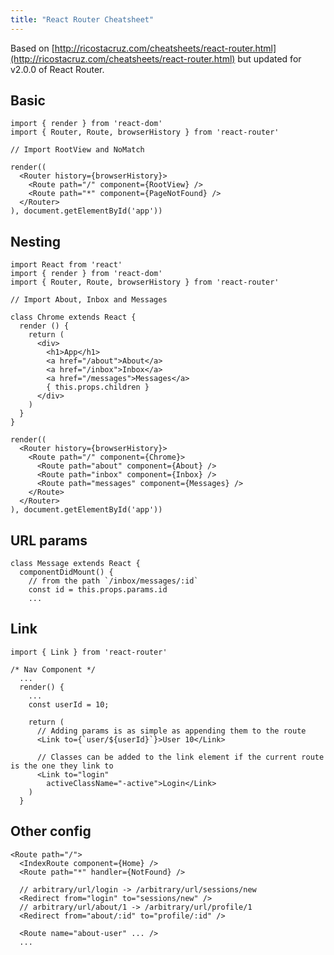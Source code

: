 ```yaml
---
title: "React Router Cheatsheet"
---
```


Based on [http://ricostacruz.com/cheatsheets/react-router.html](http://ricostacruz.com/cheatsheets/react-router.html) but updated for v2.0.0 of React Router.

## Basic

    import { render } from 'react-dom'
    import { Router, Route, browserHistory } from 'react-router'

    // Import RootView and NoMatch

    render((
      <Router history={browserHistory}>
        <Route path="/" component={RootView} />
        <Route path="*" component={PageNotFound} />
      </Router>
    ), document.getElementById('app'))

## Nesting

    import React from 'react'
    import { render } from 'react-dom'
    import { Router, Route, browserHistory } from 'react-router'

    // Import About, Inbox and Messages

    class Chrome extends React {
      render () {
        return (
          <div>
            <h1>App</h1>
            <a href="/about">About</a>
            <a href="/inbox">Inbox</a>
            <a href="/messages">Messages</a>
            { this.props.children }
          </div>
        )
      }
    }

    render((
      <Router history={browserHistory}>
        <Route path="/" component={Chrome}>
          <Route path="about" component={About} />
          <Route path="inbox" component={Inbox} />
          <Route path="messages" component={Messages} />
        </Route>
      </Router>
    ), document.getElementById('app'))

## URL params

    class Message extends React {
      componentDidMount() {
        // from the path `/inbox/messages/:id`
        const id = this.props.params.id
        ...

## Link

    import { Link } from 'react-router'

    /* Nav Component */
      ...
      render() {
        ...
        const userId = 10;

        return (
          // Adding params is as simple as appending them to the route
          <Link to={`user/${userId}`}>User 10</Link>

          // Classes can be added to the link element if the current route is the one they link to
          <Link to="login"
            activeClassName="-active">Login</Link>
        )
      }

## Other config

    <Route path="/">
      <IndexRoute component={Home} />
      <Route path="*" handler={NotFound} />

      // arbitrary/url/login -> /arbitrary/url/sessions/new
      <Redirect from="login" to="sessions/new" />
      // arbitrary/url/about/1 -> /arbitrary/url/profile/1
      <Redirect from="about/:id" to="profile/:id" />

      <Route name="about-user" ... />
      ...

